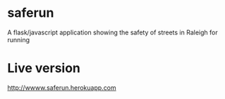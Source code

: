 # saferun
A flask/javascript application showing the safety of streets in Raleigh for running

# Live version
http://wwww.saferun.herokuapp.com
